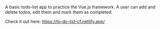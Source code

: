 A basic todo-list app to practice the Vue.js framework. A user can add and delete todos, edit them and mark them as completed.

Check it out here:
https://to-do-list-cf.netlify.app/
